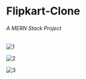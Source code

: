 # Flipkart-Clone
###### A MERN Stack Project

![1](https://github.com/aashishshetye08/Flipkart-Clone/assets/83405310/3b9f37fa-73af-4c85-b498-1178f42c0609)

![2](https://github.com/aashishshetye08/Flipkart-Clone/assets/83405310/330d0171-e4bb-4263-8074-fd37cdddc5a1)

![3](https://github.com/aashishshetye08/Flipkart-Clone/assets/83405310/43acc42f-476a-4e9c-93a0-c0a7052f4a60)
